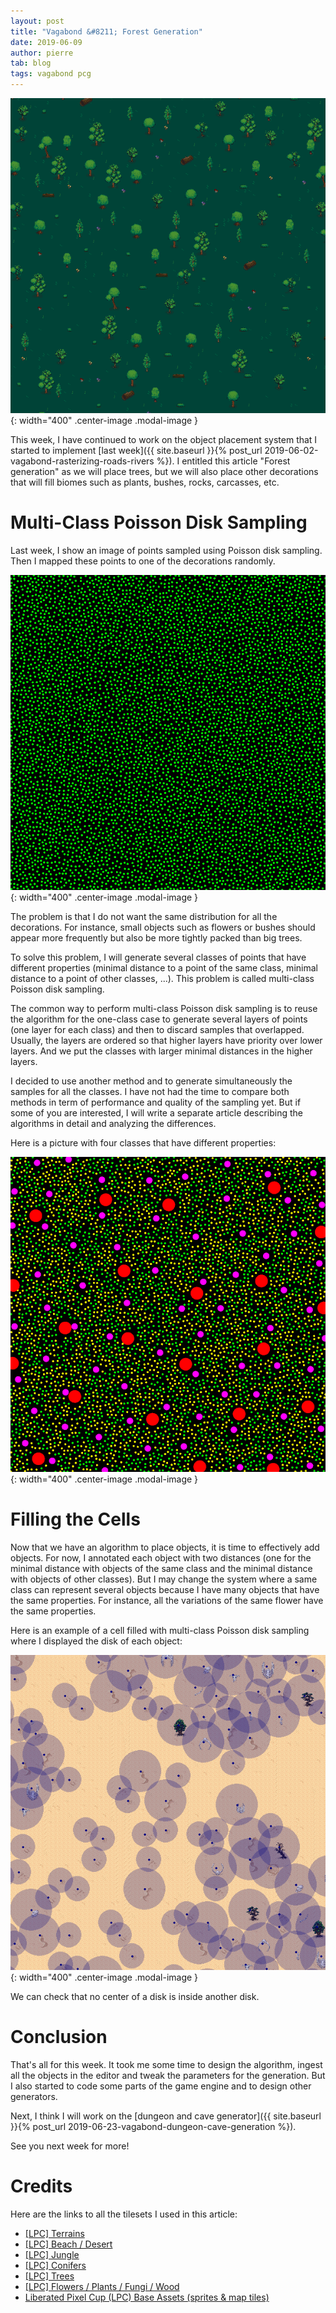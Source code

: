 ```yaml
---
layout: post
title: "Vagabond &#8211; Forest Generation"
date: 2019-06-09
author: pierre
tab: blog
tags: vagabond pcg
---
```


![](/media/img/vagabond-forest-generation/cell_generation.gif){: width="400" .center-image .modal-image }

This week, I have continued to work on the object placement system that I started to implement [last week]({{ site.baseurl }}{% post_url 2019-06-02-vagabond-rasterizing-roads-rivers %}). I entitled this article "Forest generation" as we will place trees, but we will also place other decorations that will fill biomes such as plants, bushes, rocks, carcasses, etc.

<!--more-->

# Multi-Class Poisson Disk Sampling

Last week, I show an image of points sampled using Poisson disk sampling. Then I mapped these points to one of the decorations randomly.

![](/media/img/vagabond-forest-generation/poisson_disk_sampling.png){: width="400" .center-image .modal-image }

The problem is that I do not want the same distribution for all the decorations. For instance, small objects such as flowers or bushes should appear more frequently but also be more tightly packed than big trees.

To solve this problem, I will generate several classes of points that have different properties (minimal distance to a point of the same class, minimal distance to a point of other classes, ...). This problem is called multi-class Poisson disk sampling.

The common way to perform multi-class Poisson disk sampling is to reuse the algorithm for the one-class case to generate several layers of points (one layer for each class) and then to discard samples that overlapped. Usually, the layers are ordered so that higher layers have priority over lower layers. And we put the classes with larger minimal distances in the higher layers.

I decided to use another method and to generate simultaneously the samples for all the classes. I have not had the time to compare both methods in term of performance and quality of the sampling yet. But if some of you are interested, I will write a separate article describing the algorithms in detail and analyzing the differences.

Here is a picture with four classes that have different properties:

![](/media/img/vagabond-forest-generation/multiclass_poisson_disk_sampling.png){: width="400" .center-image .modal-image }

# Filling the Cells

Now that we have an algorithm to place objects, it is time to effectively add objects. For now, I annotated each object with two distances (one for the minimal distance with objects of the same class and the minimal distance with objects of other classes). But I may change the system where a same class can represent several objects because I have many objects that have the same properties. For instance, all the variations of the same flower have the same properties.

Here is an example of a cell filled with multi-class Poisson disk sampling where I displayed the disk of each object:

![](/media/img/vagabond-forest-generation/desert_disks.png){: width="400" .center-image .modal-image }

We can check that no center of a disk is inside another disk.

# Conclusion

That's all for this week. It took me some time to design the algorithm, ingest all the objects in the editor and tweak the parameters for the generation. But I also started to code some parts of the game engine and to design other generators.

Next, I think I will work on the [dungeon and cave generator]({{ site.baseurl }}{% post_url 2019-06-23-vagabond-dungeon-cave-generation %}).

See you next week for more!

# Credits

Here are the links to all the tilesets I used in this article:

* [[LPC] Terrains](https://opengameart.org/content/lpc-terrains)
* [[LPC] Beach / Desert](https://opengameart.org/content/lpc-beach-desert)
* [[LPC] Jungle](https://opengameart.org/content/lpc-jungle)
* [[LPC] Conifers](https://opengameart.org/content/lpc-conifers)
* [[LPC] Trees](https://opengameart.org/content/lpc-trees)
* [[LPC] Flowers / Plants / Fungi / Wood](https://opengameart.org/content/lpc-flowers-plants-fungi-wood)
* [Liberated Pixel Cup (LPC) Base Assets (sprites & map tiles)](https://opengameart.org/content/liberated-pixel-cup-lpc-base-assets-sprites-map-tiles)